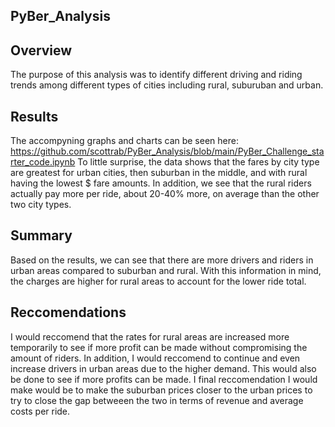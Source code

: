 ## PyBer_Analysis

## Overview
The purpose of this analysis was to identify different driving and riding trends among different types of cities including rural, suburuban and urban. 

## Results
The accompyning graphs and charts can be seen here: https://github.com/scottrab/PyBer_Analysis/blob/main/PyBer_Challenge_starter_code.ipynb
To little surprise, the data shows that the fares by city type are greatest for urban cities, then suburban in the middle, and with rural having the lowest $ fare amounts. In addition, we see that the rural riders  actually pay more per ride, about 20-40% more, on average than the other two city types.

## Summary
Based on the results, we can see that there are more drivers and riders in urban areas compared to suburban and rural. With this information in mind, the charges are higher for rural areas to account for the lower ride total.  

## Reccomendations
I would reccomend that the rates for rural areas are increased more temporarily to see if more profit can be made without compromising the amount of riders.  In addition, I would reccomend to continue and even increase drivers in urban areas due to the higher demand. This would also be done to see if more profits can be made.  I final reccomendation I would make would be to make the suburban prices closer to the urban prices to try to close the gap betweeen the two in terms of revenue and average costs per ride. 
